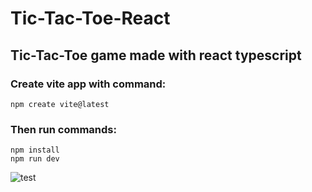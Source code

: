 # Tic-Tac-Toe-React
## Tic-Tac-Toe game made with react typescript
### Create vite app with command:
```
npm create vite@latest
```
### Then run commands:
```
npm install
npm run dev
```
![test](https://github.com/IsekaiCode/Tic-Tac-Toe-React/assets/109307799/c5810b2d-d9ff-45bf-a384-93403ee89435)
